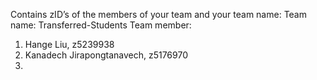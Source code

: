 Contains zID’s of the members of your team and your team name:
Team name: Transferred-Students
Team member: 
  1. Hange Liu, z5239938
  2. Kanadech Jirapongtanavech, z5176970
  3. 
